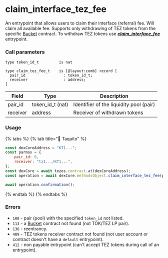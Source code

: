 # claim\_interface\_tez\_fee

An entrypoint that allows users to claim their interface (referral) fee. Will claim all available fee. Supports only withdrawing of TEZ tokens from the specific [Bucket](../../../bucket-contract/) contract. To withdraw TEZ tokens use [_**claim\_interface\_fee**_](claim\_interface\_fee.md) entrypoint.

### Call parameters

```pascaligo
type token_id_t         is nat

type claim_tez_fee_t    is [@layout:comb] record [
  pair_id                 : token_id_t;
  receiver                : address;
]
```

| Field    | Type               | Description                             |
| -------- | ------------------ | --------------------------------------- |
| pair\_id | token\_id\_t (nat) | Identifier of the liquidity pool (pair) |
| receiver | address            | Receiver of withdrawn tokens            |

### Usage

{% tabs %}
{% tab title="🌮 Taquito" %}
```javascript
const dexCoreAddress = "KT1...";
const parmas = {
    pair_id: 0,
    receiver: "tz1.../KT1...",
};
const dexCore = await tezos.contract.at(dexCoreAddress);
const operation = await dexCore.methodsObject.claim_interface_tez_fee(parmas).send();

await operation.confirmation();
```
{% endtab %}
{% endtabs %}

### Errors

* `108` - pair (pool) with the specified `token_id` not listed.
* `113` - a [Bucket](../../../bucket-contract/) contract not found (not TOK/TEZ LP pair).
* `136` - reentrancy.
* `409` - TEZ tokens receiver contract not found (not user account or contract doesn't have a `default` entrypoint).
* `412` - non payable entrypoint (can't accept TEZ tokens during call of an entrypoint).
